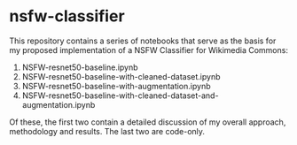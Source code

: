 # nsfw-classifier

This repository contains a series of notebooks that serve as the basis for my proposed implementation of a NSFW Classifier for Wikimedia Commons:

1. NSFW-resnet50-baseline.ipynb
2. NSFW-resnet50-baseline-with-cleaned-dataset.ipynb
3. NSFW-resnet50-baseline-with-augmentation.ipynb
4. NSFW-resnet50-baseline-with-cleaned-dataset-and-augmentation.ipynb

Of these, the first two contain a detailed discussion of my overall approach, methodology and results. The last two are code-only. 
